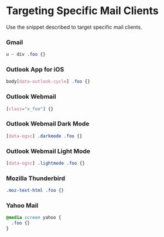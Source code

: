 # Targeting Specific Mail Clients

Use the snippet described to target specific mail clients.


### Gmail

```css
u ~ div .foo {}
```

### Outlook App for iOS

```css
body[data-outlook-cycle] .foo {}
```

### Outlook Webmail

```css
[class="x_foo"] {}
```

### Outlook Webmail Dark Mode

```css
[data-ogsc] .darkmode .foo {}
```

### Outlook Webmail Light Mode

```css
[data-ogsc] .lightmode .foo {}
```

### Mozilla Thunderbird

```css
.moz-text-html .foo {}
```

### Yahoo Mail

```css
@media screen yahoo {
  .foo {}
}
```
